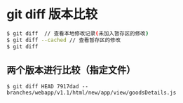 # git diff 版本比较
```bash
$ git diff  // 查看本地修改记录(未加入暂存区的修改)
$ git diff --cached // 查看暂存区的修改
$ git diff
```
## 两个版本进行比较（指定文件）
```git
$ git diff HEAD 7917dad -- branches/webapp/v1.1/html/new/app/view/goodsDetails.js
```
